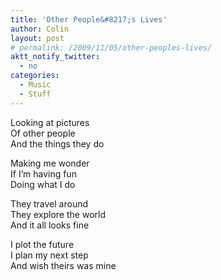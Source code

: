 ```yaml
---
title: 'Other People&#8217;s Lives'
author: Colin
layout: post
# permalink: /2009/11/05/other-peoples-lives/
aktt_notify_twitter:
  - no
categories:
  - Music
  - Stuff
---
```

Looking at pictures  
Of other people  
And the things they do

Making me wonder  
If I&#8217;m having fun  
Doing what I do

They travel around  
They explore the world  
And it all looks fine

I plot the future  
I plan my next step  
And wish theirs was mine

